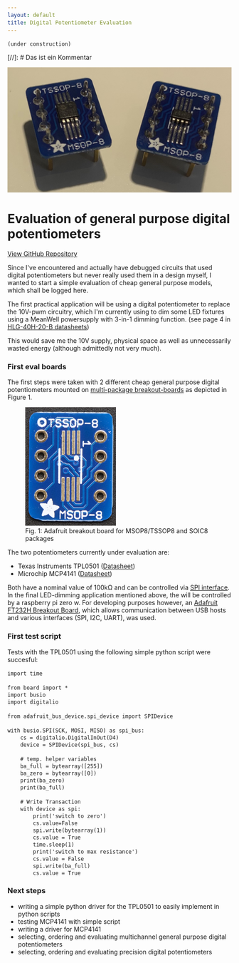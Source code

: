 ```yaml
---
layout: default
title: Digital Potentiometer Evaluation
---
```


```
(under construction)
```

[//]: # Das ist ein Kommentar

<img src="https://raw.githubusercontent.com/BorisJung/digiPots/master/pics/digiPots.jpg"/>



# Evaluation of general purpose digital potentiometers

<a id="forkme_banner" href="https://github.com/BorisJung/digiPots">View GitHub Repository</a>

Since I've encountered and actually have debugged circuits that used digital potentiometers but never really used them in a design myself, I wanted to start a simple evaluation of cheap general purpose models, which shall be logged here. 

The first practical application will be using a digital potentiometer to replace the 10V-pwm circuitry, which I'm currently using to dim some LED fixtures using a MeanWell powersupply with 3-in-1 dimming function. (see page 4 in [HLG-40H-20-B datasheets](https://www.meanwell-web.com/content/files/pdfs/productPdfs/MW/HLG-40H/HLG-40H-spec.pdf))

This would save me the 10V supply, physical space as well as unnecessarily wasted energy (although admittedly not very much).


### First eval boards

The first steps were taken with 2 different cheap general purpose digital potentiometers mounted on [multi-package breakout-boards](https://www.digikey.de/product-detail/en/adafruit-industries-llc/1212/1528-1071-ND/5022800) as depicted in Figure 1.

<figure>
<a href="https://raw.githubusercontent.com/BorisJung/digiPots/master/pics/1212-04.jpg">
<img src="https://raw.githubusercontent.com/BorisJung/digiPots/master/pics/1212-04.jpg" alt="my alt text" /></a><br>
<figcaption style="text-align:left">Fig. 1: Adafruit breakout board for MSOP8/TSSOP8 and SOIC8 packages</figcaption>
</figure>

The two potentiometers currently under evaluation are: 

- Texas Instruments TPL0501 ([Datasheet](https://www.ti.com/lit/ds/symlink/tpl0501-100.pdf?ts=1594580841545))
- Microchip MCP4141 ([Datasheet](http://ww1.microchip.com/downloads/en/DeviceDoc/22059b.pdf))

Both have a nominal value of 100kΩ and can be controlled via [SPI interface](https://en.wikipedia.org/wiki/Serial_Peripheral_Interface). In the final LED-dimming application mentioned above, the will be controlled by a raspberry pi zero w. For developing purposes however, an [Adafruit FT232H Breakout Board](https://www.adafruit.com/product/2264), which allows communication between USB hosts and various interfaces (SPI, I2C, UART), was used. 


### First test script

Tests with the TPL0501 using the following simple python script were succesful:

```
import time

from board import *
import busio
import digitalio

from adafruit_bus_device.spi_device import SPIDevice

with busio.SPI(SCK, MOSI, MISO) as spi_bus:
    cs = digitalio.DigitalInOut(D4)
    device = SPIDevice(spi_bus, cs)

    # temp. helper variables
    ba_full = bytearray([255])
    ba_zero = bytearray([0])
    print(ba_zero)
    print(ba_full)

    # Write Transaction
    with device as spi:
        print('switch to zero')
        cs.value=False
        spi.write(bytearray(1))
        cs.value = True
        time.sleep(1)
        print('switch to max resistance')
        cs.value = False
        spi.write(ba_full)
        cs.value = True
```

### Next steps

- writing a simple python driver for the TPL0501 to easily implement in python scripts
- testing MCP4141 with simple script
- writing a driver for MCP4141
- selecting, ordering and evaluating multichannel general purpose digital potentiometers
- selecting, ordering and evaluating precision digital potentiometers
